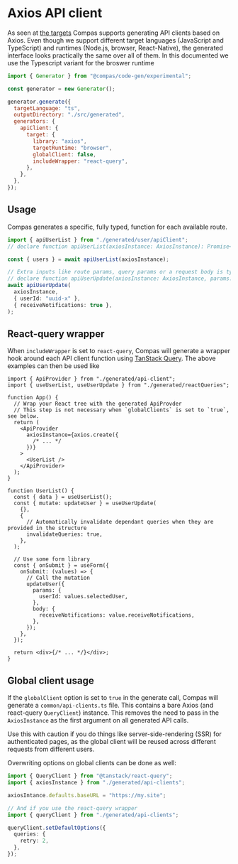 # Axios API client

As seen at [the targets](/generators/targets.html) Compas supports generating
API clients based on Axios. Even though we support different target languages
(JavaScript and TypeScript) and runtimes (Node.js, browser, React-Native), the
generated interface looks practically the same over all of them. In this
documented we use the Typescript variant for the broswer runtime

```js
import { Generator } from "@compas/code-gen/experimental";

const generator = new Generator();

generator.generate({
  targetLanguage: "ts",
  outputDirectory: "./src/generated",
  generators: {
    apiClient: {
      target: {
        library: "axios",
        targetRuntime: "browser",
        globalClient: false,
        includeWrapper: "react-query",
      },
    },
  },
});
```

## Usage

Compas generates a specific, fully typed, function for each available route.

```ts
import { apiUserList } from "./generated/user/apiClient";
// declare function apiUserList(axiosInstance: AxiosInstance): Promise<UserListResponse>;

const { users } = await apiUserList(axiosInstance);

// Extra inputs like route params, query params or a request body is typed as well
// declare function apiUserUpdate(axiosInstance: AxiosInstance, params: { userId: string }, body: { receiveNotifications: boolean }): Promise<UserListResponse>;
await apiUserUpdate(
  axiosInstance,
  { userId: "uuid-x" },
  { receiveNotifications: true },
);
```

## React-query wrapper

When `includeWrapper` is set to `react-query`, Compas will generate a wrapper
hook around each API client function using
[TanStack Query](https://tanstack.com/query/latest). The above examples can then
be used like

```tsx
import { ApiProvider } from "./generated/api-client";
import { useUserList, useUserUpdate } from "./generated/reactQueries";

function App() {
  // Wrap your React tree with the generated ApiProvder
  // This step is not necessary when `globalClients` is set to `true`, see below.
  return (
    <ApiProvider
      axiosInstance={axios.create({
        /* ... */
      })}
    >
      <UserList />
    </ApiProvider>
  );
}

function UserList() {
  const { data } = useUserList();
  const { mutate: updateUser } = useUserUpdate(
    {},
    {
      // Automatically invalidate dependant queries when they are provided in the structure
      invalidateQueries: true,
    },
  );

  // Use some form library
  const { onSubmit } = useForm({
    onSubmit: (values) => {
      // Call the mutation
      updateUser({
        params: {
          userId: values.selectedUser,
        },
        body: {
          receiveNotifications: value.receiveNotifications,
        },
      });
    },
  });

  return <div>{/* ... */}</div>;
}
```

## Global client usage

If the `globalClient` option is set to `true` in the generate call, Compas will
generate a `common/api-clients.ts` file. This contains a bare Axios (and
react-query `QueryClient`) instance. This removes the need to pass in the
`AxiosInstance` as the first argument on all generated API calls.

Use this with caution if you do things like server-side-rendering (SSR) for
authenticated pages, as the global client will be reused across different
requests from different users.

Overwriting options on global clients can be done as well:

```ts
import { QueryClient } from "@tanstack/react-query";
import { axiosInstance } from "./generated/api-clients";

axiosIntance.defaults.baseURL = "https://my.site";

// And if you use the react-query wrapper
import { queryClient } from "./generated/api-clients";

queryClient.setDefaultOptions({
  queries: {
    retry: 2,
  },
});
```
